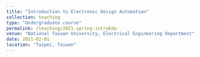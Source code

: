 ```yaml
---
title: "Introduction to Electronic Design Automation"
collection: teaching
type: "Undergraduate course"
permalink: /teaching/2021-spring-introEda
venue: "National Taiwan University, Electrical Engineering Department"
date: 2021-02-01
location: "Taipei, Taiwan"
---
```

